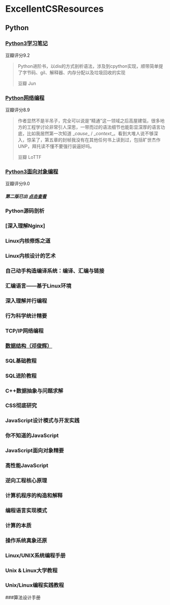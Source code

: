 # ExcellentCSResources

## Python
### [Python3学习笔记](https://book.douban.com/subject/28509425/)
豆瓣评分9.2

>Python进阶书，以dis的方式剖析语法，涉及到cpython实现，顺带简单提了字节码、gil、解释器、内存分配以及垃圾回收的实现
>
>豆瓣 Jun

###  [Python网络编程](http://jianshu.com)

豆瓣评分8.9
>作者显然不是半吊子，完全可以说是“精通”这一领域之后高屋建瓴，很多地方的工程学讨论非常引人深思，一带而过的语法细节也能彰显深厚的语言功底，比如我居然第一次知道 \__cause__ / \__context__。看到大堆人说不够深入，惊呆了，第五章的封帧我没有在其他任何书上读到过，包括旷世杰作UNP，拜托读不懂不要强行装逼好吗。
>
>豆瓣 LoTTF


### [Python3面向对象编程](https://book.douban.com/subject/26468916/) 
豆瓣评分9.0
##### 第二版已出 [点击查看](https://book.douban.com/subject/30269535/)

>
>


### Python源码剖析

### [深入理解Nginx]

### Linux内核修炼之道

### Linux内核设计的艺术

### 自己动手构造编译系统：编译、汇编与链接

### 汇编语言——基于Linux环境

### 深入理解并行编程

### 行为科学统计精要

### TCP/IP网络编程

### [数据结构（邓俊辉）]()

### SQL基础教程

### SQL进阶教程

### C++数据抽象与问题求解

### CSS彻底研究

### JavaScript设计模式与开发实践

### 你不知道的JavaScript

### JavaScript面向对象精要

### 高性能JavaScript

### 逆向工程核心原理

### 计算机程序的构造和解释

### 编程语言实现模式

### 计算的本质 

### 操作系统真象还原

### Linux/UNIX系统编程手册

### Unix & Linux大学教程

### Unix/Linux编程实践教程

###算法设计手册
